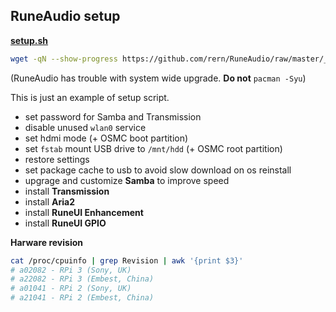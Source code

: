 RuneAudio setup
---

[**setup.sh**](https://github.com/rern/RuneAudio/blob/master/_settings/setup.sh)  
```sh
wget -qN --show-progress https://github.com/rern/RuneAudio/raw/master/_settings/setup.sh; chmod +x setup.sh; ./setup.sh
```
(RuneAudio has trouble with system wide upgrade. **Do not** `pacman -Syu`)  

This is just an example of setup script.  
- set password for Samba and Transmission
- disable unused `wlan0` service
- set hdmi mode (+ OSMC boot partition)
- set `fstab` mount USB drive to `/mnt/hdd` (+ OSMC root partition)
- restore settings
- set package cache to usb to avoid slow download on os reinstall
- upgrage and customize **Samba** to improve speed
- install **Transmission**
- install **Aria2**
- install **RuneUI Enhancement**
- install **RuneUI GPIO**  

**Harware revision**  
```sh
cat /proc/cpuinfo | grep Revision | awk '{print $3}'
# a02082 - RPi 3 (Sony, UK)
# a22082 - RPi 3 (Embest, China)
# a01041 - RPi 2 (Sony, UK)
# a21041 - RPi 2 (Embest, China)
```
